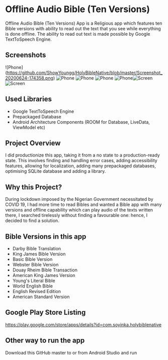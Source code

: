 # Offline Audio Bible (Ten Versions)
Offline Audio Bible (Ten Versions) App is a Religious app which features ten Bible versions with ability to read out the text that you see while everything is done offline. The ability to read out text is made possible by Google TextToSpeech Engine.

## Screenshots
![Phone] (https://github.com/ShowYoungg/HolyBibleNative/blob/master/Screenshot_20200624-174358.png)
![Phone](https://github.com/ShowYoungg/HolyBibleNative/blob/master/Screenshot_20200624-165414.png)
![Phone](https://github.com/ShowYoungg/HolyBibleNative/blob/master/Screenshot_20200624-165359.png)
![Phone](https://github.com/ShowYoungg/HolyBibleNative/blob/master/Screenshot_20200624-165350.png)
![Phone](https://github.com/ShowYoungg/HolyBibleNative/blob/master/Screenshot_20200624-165337.png)![Screen](https://github.com/ShowYoungg/HolyBibleNative/blob/master/Capture.PNG)
![Screen](https://github.com/ShowYoungg/HolyBibleNative/blob/master/Capture1.PNG)

## Used Libraries
* Google TextToSpeech Engine
* Prepackaged Database 
* Android Architecture Components (ROOM for Database, LiveData, ViewModel etc)

## Project Overview
I did productionize this app, taking it from a no state to a production-ready state. This involves finding and handling error cases, adding accessibility features, allowing for localization, adding many prepackaged databases, optimising SQLite database and adding a library.

## Why this Project?
During lockdown imposed by the Nigerian Government necessitated by COVID 19, I had more time to read Bibles and wanted a Bible app with many versions and offline capability which can play audio of the texts written there, I searched tirelessly without finding a favourable one: hence, I decided to find a solution.

## Bible Versions in this app
* Darby Bible Translation
* King James Bible Version
* Basic Bible Version
* Webster Bible Version
* Douay Rheim Bible Transaction
* American King James Version
* Young's Literal Bible
* World English Bible
* English Revised Edition
* American Standard Version

## Google Play Store Listing
https://play.google.com/store/apps/details?id=com.soyinka.holybiblenative

## Other way to run the app
Download this GitHub master to or from Android Studio and run

